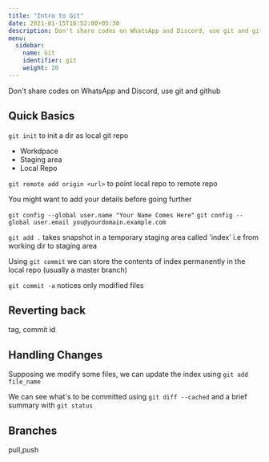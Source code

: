 ```yaml
---
title: "Intro to Git"
date: 2021-01-15T16:52:00+05:30
description: Don't share codes on WhatsApp and Discord, use git and github
menu:
  sidebar:
    name: Git
    identifier: git
    weight: 20
---
```


Don't share codes on WhatsApp and Discord, use git and github

## Quick Basics

`git init` to init a dir as local git repo

- Workdpace
- Staging area
- Local Repo

`git remote add origin <url>` to point local repo to remote repo

You might want to add your details before going further

`git config --global user.name "Your Name Comes Here"`
`git config --global user.email you@yourdomain.example.com`

`git add .` takes snapshot in a temporary staging area called 'index' i.e from working dir to staging area

Using `git commit` we can store the contents of index permanently in the local repo (usually a master branch)

`git commit -a` notices only modified files

## Reverting back

tag, commit id

## Handling Changes

Supposing we modify some files, we can update the index using `git add file_name`

We can see what's to be committed using `git diff --cached` and a brief summary with `git status`

## Branches

pull,push

